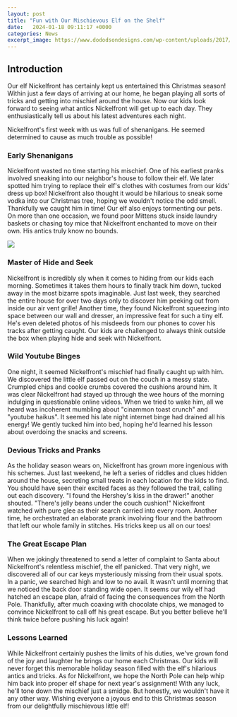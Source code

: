 ```yaml
---
layout: post
title: "Fun with Our Mischievous Elf on the Shelf"
date:   2024-01-18 09:11:17 +0000
categories: News
excerpt_image: https://www.dododsondesigns.com/wp-content/uploads/2017/11/elf-on-the-shelf-mischievous-ideas-10.jpg
---
```

## Introduction 

Our elf Nickelfront has certainly kept us entertained this Christmas season! Within just a few days of arriving at our home, he began playing all sorts of tricks and getting into mischief around the house. Now our kids look forward to seeing what antics Nickelfront will get up to each day. They enthusiastically tell us about his latest adventures each night.   

Nickelfront's first week with us was full of shenanigans. He seemed determined to cause as much trouble as possible!

### Early Shenanigans

Nickelfront wasted no time starting his mischief. One of his earliest pranks involved sneaking into our neighbor's house to follow their elf. We later spotted him trying to replace their elf's clothes with costumes from our kids' dress up box! Nickelfront also thought it would be hilarious to sneak some vodka into our Christmas tree, hoping we wouldn't notice the odd smell. Thankfully we caught him in time! Our elf also enjoys tormenting our pets. On more than one occasion, we found poor Mittens stuck inside laundry baskets or chasing toy mice that Nickelfront enchanted to move on their own. His antics truly know no bounds.


![](https://www.dododsondesigns.com/wp-content/uploads/2017/11/elf-on-the-shelf-mischievous-ideas-10.jpg)
### Master of Hide and Seek

Nickelfront is incredibly sly when it comes to hiding from our kids each morning. Sometimes it takes them hours to finally track him down, tucked away in the most bizarre spots imaginable. Just last week, they searched the entire house for over two days only to discover him peeking out from inside our air vent grille! Another time, they found Nickelfront squeezing into space between our wall and dresser, an impressive feat for such a tiny elf. He's even deleted photos of his misdeeds from our phones to cover his tracks after getting caught. Our kids are challenged to always think outside the box when playing hide and seek with Nickelfront.

### Wild Youtube Binges 

One night, it seemed Nickelfront's mischief had finally caught up with him. We discovered the little elf passed out on the couch in a messy state. Crumpled chips and cookie crumbs covered the cushions around him. It was clear Nickelfront had stayed up through the wee hours of the morning indulging in questionable online videos. When we tried to wake him, all we heard was incoherent mumbling about "cinammon toast crunch" and "youtube haikus". It seemed his late night internet binge had drained all his energy! We gently tucked him into bed, hoping he'd learned his lesson about overdoing the snacks and screens.

### Devious Tricks and Pranks

As the holiday season wears on, Nickelfront has grown more ingenious with his schemes. Just last weekend, he left a series of riddles and clues hidden around the house, secreting small treats in each location for the kids to find. You should have seen their excited faces as they followed the trail, calling out each discovery. "I found the Hershey's kiss in the drawer!" another shouted. "There's jelly beans under the couch cushion!" Nickelfront watched with pure glee as their search carried into every room. Another time, he orchestrated an elaborate prank involving flour and the bathroom that left our whole family in stitches. His tricks keep us all on our toes!

### The Great Escape Plan  

When we jokingly threatened to send a letter of complaint to Santa about Nickelfront's relentless mischief, the elf panicked. That very night, we discovered all of our car keys mysteriously missing from their usual spots. In a panic, we searched high and low to no avail. It wasn't until morning that we noticed the back door standing wide open. It seems our wily elf had hatched an escape plan, afraid of facing the consequences from the North Pole. Thankfully, after much coaxing with chocolate chips, we managed to convince Nickelfront to call off his great escape. But you better believe he'll think twice before pushing his luck again!

### Lessons Learned

While Nickelfront certainly pushes the limits of his duties, we've grown fond of the joy and laughter he brings our home each Christmas. Our kids will never forget this memorable holiday season filled with the elf's hilarious antics and tricks. As for Nickelfront, we hope the North Pole can help whip him back into proper elf shape for next year's assignment! With any luck, he'll tone down the mischief just a smidge. But honestly, we wouldn't have it any other way. Wishing everyone a joyous end to this Christmas season from our delightfully mischievous little elf!